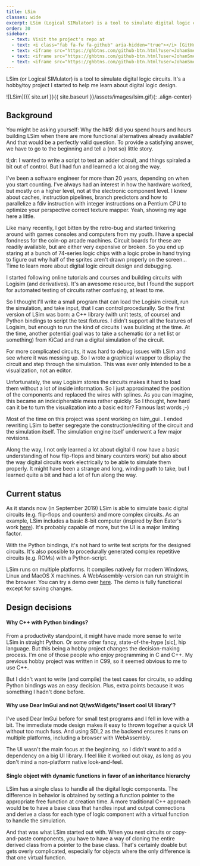 ```yaml
---
title: LSim
classes: wide
excerpt: LSim (Logical SIMulator) is a tool to simulate digital logic circuits.
order: 30
sidebar:
  - text: Visit the project's repo at
  - text: <i class="fab fa-fw fa-github" aria-hidden="true"></i> [GitHub](https://github.com/JohanSmet/lsim)
  - text: <iframe src="https://ghbtns.com/github-btn.html?user=JohanSmet&repo=lsim&type=watch&count=true&v=2" frameborder="0" scrolling="0" width="170px" height="20px" style="margin:0.5em 0"></iframe>
  - text: <iframe src="https://ghbtns.com/github-btn.html?user=JohanSmet&repo=lsim&type=star&count=true" frameborder="0" scrolling="0" width="170px" height="20px" style="margin:0.5em 0"></iframe>
  - text: <iframe src="https://ghbtns.com/github-btn.html?user=JohanSmet&repo=lsim&type=fork&count=true" frameborder="0" scrolling="0" width="170px" height="20px" style="margin:0.5em 0"></iframe>
---
```

LSim (or Logical SIMulator) is a tool to simulate digital logic circuits. It's a hobby/toy project I started to help me learn about digital logic design.

![LSim]({{ site.url }}{{ site.baseurl }}/assets/images/lsim.gif){: .align-center}

## Background
You might be asking yourself: Why the h#$! did you spend hours and hours building LSim when there are more functional alternatives already available? And that would be a perfectly valid question. To provide a satisfying answer, we have to go to the beginning and tell a (not so) little story.

tl;dr: I wanted to write a script to test an adder circuit, and things spiraled a bit out of control. But I had fun and learned a lot along the way.

I've been a software engineer for more than 20 years, depending on when you start counting. I've always had an interest in how the hardware worked, but mostly on a higher level, not at the electronic component level. I knew about caches, instruction pipelines, branch predictors and how to parallelize a fdiv instruction with integer instructions on a Pentium CPU to optimize your perspective correct texture mapper. Yeah, showing my age here a little.

Like many recently, I got bitten by the retro-bug and started tinkering around with games consoles and computers from my youth. I have a special fondness for the coin-op arcade machines. Circuit boards for these are readily available, but are either very expensive or broken. So you end up staring at a bunch of 74-series logic chips with a logic probe in hand trying to figure out why half of the sprites aren't drawn properly on the screen... Time to learn more about digital logic circuit design and debugging.

I started following online tutorials and courses and building circuits with Logisim (and derivatives). It's an awesome resource, but I found the support for automated testing of circuits rather confusing, at least to me.

So I thought I'll write a small program that can load the Logisim circuit, run the simulation, and take input, that I can control procedurally. So the first version of LSim was born: a C++ library (with unit tests, of course) and Python bindings to script the test fixtures. I didn't support all the features of Logisim, but enough to run the kind of circuits I was building at the time. At the time, another potential goal was to take a schematic (or a net list or something) from KiCad and run a digital simulation of the circuit.

For more complicated circuits, it was hard to debug issues with LSim and see where it was messing up. So I wrote a graphical wrapper to display the circuit and step through the simulation. This was ever only intended to be a visualization, not an editor. 

Unfortunately, the way Logisim stores the circuits makes it hard to load them without a lot of inside information. So I just approximated the position of the components and replaced the wires with splines.  As you can imagine, this became an indecipherable mess rather quickly. So I thought, how hard can it be to turn the visualization into a basic editor? Famous last words ;-)

Most of the time on this project was spent working on lsim_gui . I ended rewriting LSim to better segregate the construction/editing of the circuit and the simulation itself. The simulation engine itself underwent a few major revisions.

Along the way, I not only learned a lot about digital (I now have a basic understanding of how flip-flops and binary counters work) but also about the way digital circuits work electrically to be able to simulate them properly. It might have been a strange and long, winding path to take, but I learned quite a bit and had a lot of fun along the way.

## Current status

As it stands now (in September 2019) LSim is able to simulate basic digital circuits (e.g. flip-flops and counters) and more complex circuits. As an example, LSim includes a basic 8-bit computer (inspired by Ben Eater's work [here](https://eater.net/8bit)). It's probably capable of more, but the UI is a major limiting factor. 

With the Python bindings, it's not hard to write test scripts for the designed circuits. It's also possible to procedurally generated complex repetitive circuits (e.g. ROMs) with a Python-script.

LSim runs on multiple platforms. It compiles natively for modern Windows, Linux and MacOS X machines. A WebAssembly-version can run straight in the browser. You can try a demo over [here](http://justcode.be/lsim). The demo is fully functional except for saving changes.


## Design decisions

#### Why C++ with Python bindings?

From a productivity standpoint, it might have made more sense to write LSim in straight Python. Or some other fancy, state-of-the-hype [sic], hip language. But this being a hobby project changes the decision-making process. I'm one of those people who enjoy programming in C and C++. My previous hobby project was written in C99, so it seemed obvious to me to use C++. 

But I didn't want to write (and compile) the test cases for circuits, so adding Python bindings was an easy decision. Plus, extra points because it was something I hadn't done before.

#### Why use Dear ImGui and not Qt/wxWidgets/'insert cool UI library'?

I've used Dear ImGui before for small test programs and I fell in love with a bit. The immediate mode design makes it easy to thrown together a quick UI without too much fuss. And using SDL2 as the backend ensures it runs on multiple platforms, including a browser with WebAssembly.

The UI wasn't the main focus at the beginning, so I didn't want to add a dependency on a big UI library. I feel like it worked out okay, as long as you don't mind a non-platform native look-and-feel.

#### Single object with dynamic functions in favor of an inheritance hierarchy

LSim has a single class to handle all the digital logic components. The difference in behavior is obtained by setting a function pointer to the appropriate free function at creation time. A more traditional C++ approach would be to have a base class that handles input and output connections and derive a class for each type of logic component with a virtual function to handle the simulation.

And that was what LSim started out with. When you nest circuits or copy-and-paste components, you have to have a way of cloning the entire derived class from a pointer to the base class. That's certainly doable but gets overly complicated, especially for objects where the only difference is that one virtual function.

